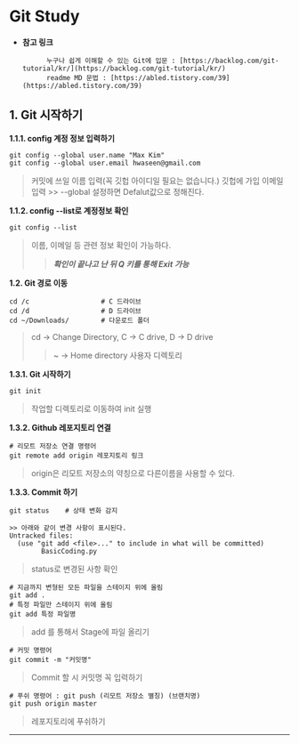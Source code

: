 # Git Study

* __참고 링크__

            누구나 쉽게 이해할 수 있는 Git에 입문 : [https://backlog.com/git-tutorial/kr/](https://backlog.com/git-tutorial/kr/)  
            readme MD 문법 : [https://abled.tistory.com/39](https://abled.tistory.com/39)

## 1. Git 시작하기
__1.1.1. config 계정 정보 입력하기__
```
git config --global user.name "Max Kim"
git config --global user.email hwaseen@gmail.com
```
  
  > 커밋에 쓰일 이름 입력(꼭 깃헙 아이디일 필요는 없습니다.)
  > 깃헙에 가입 이메일 입력
    >> --global 설정하면 Defalut값으로 정해진다.
    

__1.1.2. config --list로 계정정보 확인__
```
git config --list
```

  > 이름, 이메일 등 관련 정보 확인이 가능하다.
  >> ___확인이 끝나고 난 뒤 Q 키를 통해 Exit 가능___

__1.2. Git 경로 이동__
```
cd /c                  # C 드라이브
cd /d                  # D 드라이브
cd ~/Downloads/        # 다운로드 폴더
```
  > cd -> Change Directory, C -> C drive, D -> D drive
  >>  ~ -> Home directory 사용자 디렉토리
  
  __1.3.1. Git 시작하기__
```
git init
```
  
  > 작업할 디렉토리로 이동하여 init 실행
    
__1.3.2. Github 레포지토리 연결__
```
# 리모트 저장소 연결 명령어
git remote add origin 레포지토리 링크
```
  > origin은 리모트 저장소의 약칭으로 다른이름을 사용할  수 있다.


__1.3.3. Commit 하기__
```
git status    # 상태 변화 감지

>> 아래와 같이 변경 사항이 표시된다.
Untracked files:
  (use "git add <file>..." to include in what will be committed)
        BasicCoding.py
```
  > status로 변경된 사항 확인
  
```
# 지금까지 변형된 모든 파일을 스테이지 위에 올림
git add .
# 특정 파일만 스테이지 위에 올림
git add 특정 파일명
```
  > add 를 통해서 Stage에 파일 올리기

```
# 커밋 명령어
git commit -m "커밋명"
```
  > Commit 할 시 커밋명 꼭 입력하기

```
# 푸쉬 명령어 : git push (리모트 저장소 별칭) (브랜치명)
git push origin master
```
  > 레포지토리에 푸쉬하기
  
****
